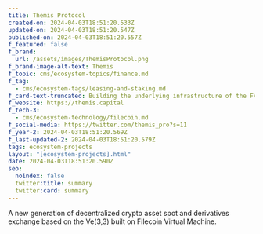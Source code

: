 ```yaml
---
title: Themis Protocol
created-on: 2024-04-03T18:51:20.533Z
updated-on: 2024-04-03T18:51:20.547Z
published-on: 2024-04-03T18:51:20.557Z
f_featured: false
f_brand:
  url: /assets/images/ThemisProtocol.png
f_brand-image-alt-text: Themis
f_topic: cms/ecosystem-topics/finance.md
f_tag:
  - cms/ecosystem-tags/leasing-and-staking.md
f_card-text-truncated: Building the underlying infrastructure of the FVM public chain.
f_website: https://themis.capital
f_tech-3:
  - cms/ecosystem-technology/filecoin.md
f_social-media: https://twitter.com/themis_pro?s=11
f_year-2: 2024-04-03T18:51:20.569Z
f_last-updated-2: 2024-04-03T18:51:20.579Z
tags: ecosystem-projects
layout: "[ecosystem-projects].html"
date: 2024-04-03T18:51:20.590Z
seo:
  noindex: false
  twitter:title: summary
  twitter:card: summary
---
```

A new generation of decentralized crypto asset spot and derivatives exchange based on the Ve(3,3) built on Filecoin Virtual Machine.